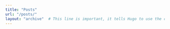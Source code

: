 ```yaml
---
title: "Posts"
url: "/posts/"
layout: "archive"  # This line is important, it tells Hugo to use the correct layout
---
```

<!-- # {{< archive-list >}} -->